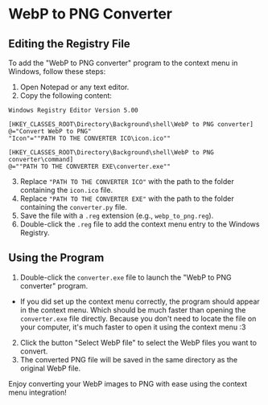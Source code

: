 # WebP to PNG Converter

## Editing the Registry File

To add the "WebP to PNG converter" program to the context menu in Windows, follow these steps:

1. Open Notepad or any text editor.
2. Copy the following content:

```
Windows Registry Editor Version 5.00

[HKEY_CLASSES_ROOT\Directory\Background\shell\WebP to PNG converter]
@="Convert WebP to PNG"
"Icon"=""PATH TO THE CONVERTER ICO\icon.ico""

[HKEY_CLASSES_ROOT\Directory\Background\shell\WebP to PNG converter\command]
@=""PATH TO THE CONVERTER EXE\converter.exe""
```

3. Replace `"PATH TO THE CONVERTER ICO"` with the path to the folder containing the `icon.ico` file.
4. Replace `"PATH TO THE CONVERTER EXE"` with the path to the folder containing the `converter.py` file.
5. Save the file with a `.reg` extension (e.g., `webp_to_png.reg`).
6. Double-click the `.reg` file to add the context menu entry to the Windows Registry.

## Using the Program

1. Double-click the `converter.exe` file to launch the "WebP to PNG converter" program.
  - If you did set up the context menu correctly, the program should appear in the context menu. Which should be much faster than opening the `converter.exe` file directly. Because you don't need to locate the file on your computer, it's much faster to open it using the context menu :3
2. Click the button "Select WebP file" to select the WebP files you want to convert.
3. The converted PNG file will be saved in the same directory as the original WebP file.

Enjoy converting your WebP images to PNG with ease using the context menu integration!
